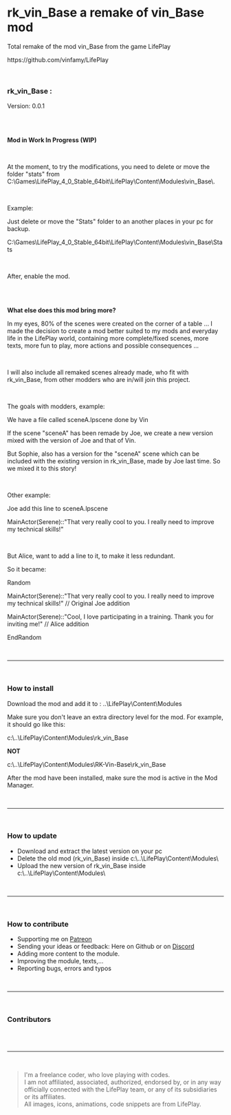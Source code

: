 <h1>rk_vin_Base a remake of vin_Base mod</h1>
<p>Total remake of the mod vin_Base from the game LifePlay</p>
<p>https://github.com/vinfamy/LifePlay</p>
<br>
<h3>rk_vin_Base :</h3>
<p>Version: 0.0.1</p>
<br>
<br>
<p><strong>Mod in Work In Progress (WIP)</strong></p>
<br>
<p>At the moment, to try the modifications, you need to delete or move the folder "stats" from C:\Games\LifePlay_4_0_Stable_64bit\LifePlay\Content\Modules\vin_Base\.</p>
<br>
<p>Example:</p>
<p>Just delete or move the "Stats" folder to an another places in your pc for backup.</p>
<p>C:\Games\LifePlay_4_0_Stable_64bit\LifePlay\Content\Modules\vin_Base\Stats</p>
<br>
<p>After, enable the mod.</p>
<br>
<br>
<p><strong>What else does this mod bring more?</strong></p>
<p>In my eyes, 80% of the scenes were created on the corner of a table ... I made the decision to create a mod better suited to my mods and everyday life in the LifePlay world, containing more complete/fixed scenes, more texts, more fun to play, more actions and possible consequences ...</p>
<br>
<p>I will also include all remaked scenes already made, who fit with rk_vin_Base, from other modders who are in/will join this project.</p>
<br>
<p>The goals with modders, example:</p>
<p>We have a file called sceneA.lpscene done by Vin</p>
<p>If the scene "sceneA" has been remade by Joe, we create a new version mixed with the version of Joe and that of Vin.</p>
<p>But Sophie, also has a version for the "sceneA" scene which can be included with the existing version in rk_vin_Base, made by Joe last time. So we mixed it to this story!</p>
<br>
<p>Other example:</p>
<p>Joe add this line to sceneA.lpscene</p>
<p>MainActor(Serene)::"That very really cool to you. I really need to improve my technical skills!"</p>
<br>
<p>But Alice, want to add a line to it, to make it less redundant.</p>
<p>So it became:</p>
<p>Random</p>
<p>    MainActor(Serene)::"That very really cool to you. I really need to improve my technical skills!" // Original Joe addition</p>
<p>   MainActor(Serene)::"Cool, I love participating in a training. Thank you for inviting me!" // Alice addition</p>
<p>EndRandom</p>
<br>
<hr>
<br>
<h3> How to install</h3>
<p>Download the mod and add it to : ..\LifePlay\Content\Modules</p>
<p>Make sure you don't leave an extra directory level for the mod. For example, it should go like this:</p>
<p>c:\..\LifePlay\Content\Modules\rk_vin_Base</p>
<p><strong>NOT</strong></p>
<p>c:\..\LifePlay\Content\Modules\RK-Vin-Base\rk_vin_Base</p>
<p>After the mod have been installed, make sure the mod is active in the Mod Manager.</p>
<br>
<hr>
<br>
<h3> How to update</h3>
<ul>
<li>Download and extract the latest version on your pc</li>
<li>Delete the old mod (rk_vin_Base) inside c:\..\LifePlay\Content\Modules\</li>
<li>Upload the new version of rk_vin_Base inside c:\..\LifePlay\Content\Modules\</li>
</ul>
<br>
<hr>
<br>
<h3>How to contribute</h3>
<ul>
<li>Supporting me on <a href="https://www.patreon.com/raiderknight">Patreon</a></li>
<li>Sending your ideas or feedback: Here on Github or on <a href="https://discord.gg/d3U9E2wb4Y">Discord</a></li>
<li>Adding more content to the module.</li>
<li>Improving the module, texts,...</li>
<li>Reporting bugs, errors and typos</li>
</ul>
<br>
<hr>
<br>
<h3>Contributors</h3>
<br>
<br>
<hr>
<br>
<blockquote> I'm a freelance coder, who love playing with codes.<br>
I am not affiliated, associated, authorized, endorsed by, or in any way officially connected with the LifePlay team, or any of its subsidiaries or its affiliates.<br>
All images, icons, animations, code snippets are from LifePlay.</blockquote>